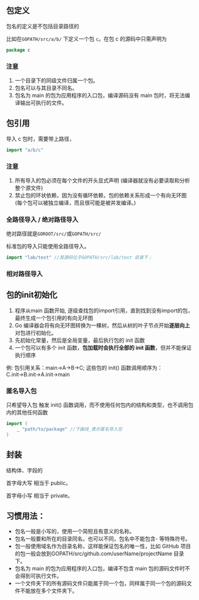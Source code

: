 


## 包定义

包名的定义是不包括目录路径的

比如在`GOPATH/src/a/b/` 下定义一个包 `c`。在包 c 的源码中只需声明为
```go
package c
```

### 注意
  1. 一个目录下的同级文件归属一个包。
  2. 包名可以与其目录不同名。
  3. 包名为 main 的包为应用程序的入口包，编译源码没有 main 包时，将无法编译输出可执行的文件。

## 包引用
导入 c 包时，需要带上路径，
```go
import "a/b/c"
```

### 注意
1. 所有导入的包必须在每个文件的开头显式声明 (编译器就没有必要读取和分析整个源文件)
2. 禁止包的环状依赖，因为没有循环依赖，包的依赖关系形成一个有向无环图 (每个包可以被独立编译，而且很可能是被并发编译。)


### 全路径导入 / 绝对路径导入
绝对路径就是`GOROOT/src/`或`GOPATH/src/`

标准包的导入只能使用全路径导入。
```go
import "lab/test" //其源码位于GOPATH/src/lab/test 目录下；
```
### 相对路径导入


## 包的init初始化
1. 程序从main 函数开始, 逐级查找包的import引用，直到找到没有import的包，最终生成一个包引用的有向无环图
2. Go 编译器会将有向无环图转换为一棵树，然后从树的叶子节点开始**逐层向上**对包进行初始化。
3. 先初始化常量，然后是全局变量，最后执行包的 init 函数
4. 一个包可以有多个 init 函数，**包加载时会执行全部的 init 函数**，但并不能保证执行顺序

例:
包引用关系：main→A→B→C; 
这些包的 init() 函数调用顺序为：
C.init→B.init→A.init→main


### 匿名导入包
只希望导入包 触发 init() 函数调用，而不使用任何包内的结构和类型，也不调用包内的其他任何函数
```go
import (
    _ "path/to/package" //下画线_表示匿名导入包
)
```


## 封装
结构体、字段的

首字母大写 相当于 public。

首字母小写 相当于 private。

## 习惯用法：
- 包名一般是小写的，使用一个简短且有意义的名称。
- 包名一般要和所在的目录同名，也可以不同，包名中不能包含- 等特殊符号。
- 包一般使用域名作为目录名称，这样能保证包名的唯一性，比如 GitHub 项目的包一般会放到GOPATH/src/github.com/userName/projectName 目录下。
- 包名为 main 的包为应用程序的入口包，编译不包含 main 包的源码文件时不会得到可执行文件。
- 一个文件夹下的所有源码文件只能属于同一个包，同样属于同一个包的源码文件不能放在多个文件夹下。
